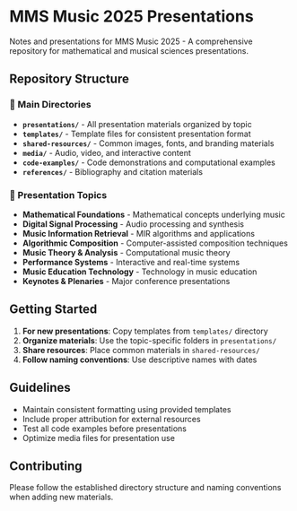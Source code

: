 # MMS Music 2025 Presentations

Notes and presentations for MMS Music 2025 - A comprehensive repository for mathematical and musical sciences presentations.

## Repository Structure

### 📁 Main Directories

- **`presentations/`** - All presentation materials organized by topic
- **`templates/`** - Template files for consistent presentation format
- **`shared-resources/`** - Common images, fonts, and branding materials
- **`media/`** - Audio, video, and interactive content
- **`code-examples/`** - Code demonstrations and computational examples
- **`references/`** - Bibliography and citation materials

### 🎵 Presentation Topics

- **Mathematical Foundations** - Mathematical concepts underlying music
- **Digital Signal Processing** - Audio processing and synthesis
- **Music Information Retrieval** - MIR algorithms and applications
- **Algorithmic Composition** - Computer-assisted composition techniques
- **Music Theory & Analysis** - Computational music theory
- **Performance Systems** - Interactive and real-time systems
- **Music Education Technology** - Technology in music education
- **Keynotes & Plenaries** - Major conference presentations

## Getting Started

1. **For new presentations**: Copy templates from `templates/` directory
2. **Organize materials**: Use the topic-specific folders in `presentations/`
3. **Share resources**: Place common materials in `shared-resources/`
4. **Follow naming conventions**: Use descriptive names with dates

## Guidelines

- Maintain consistent formatting using provided templates
- Include proper attribution for external resources
- Test all code examples before presentations
- Optimize media files for presentation use

## Contributing

Please follow the established directory structure and naming conventions when adding new materials.
